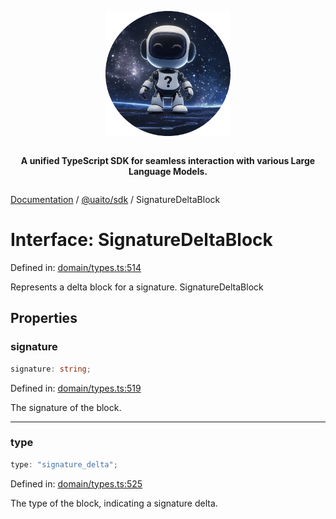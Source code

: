 <div style="display:flex; flex-direction:column; align-items:center;">
<p align="center">
  <img src="../UAITO.png" alt="UAITO Logo" width="200"/>
</p>

<p align="center">
  <strong>A unified TypeScript SDK for seamless interaction with various Large Language Models.</strong>
</p>
</div>

[Documentation](README.md) / [@uaito/sdk](@uaito.sdk.md) / SignatureDeltaBlock

# Interface: SignatureDeltaBlock

Defined in: [domain/types.ts:514](https://github.com/elribonazo/uaito/blob/6736807a773945f2caff6007dc512a530687f9da/packages/sdk/src/domain/types.ts#L514)

Represents a delta block for a signature.
 SignatureDeltaBlock

## Properties

### signature

```ts
signature: string;
```

Defined in: [domain/types.ts:519](https://github.com/elribonazo/uaito/blob/6736807a773945f2caff6007dc512a530687f9da/packages/sdk/src/domain/types.ts#L519)

The signature of the block.

***

### type

```ts
type: "signature_delta";
```

Defined in: [domain/types.ts:525](https://github.com/elribonazo/uaito/blob/6736807a773945f2caff6007dc512a530687f9da/packages/sdk/src/domain/types.ts#L525)

The type of the block, indicating a signature delta.
